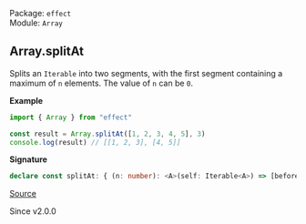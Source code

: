 Package: `effect`<br />
Module: `Array`<br />

## Array.splitAt

Splits an `Iterable` into two segments, with the first segment containing a maximum of `n` elements.
The value of `n` can be `0`.

**Example**

```ts
import { Array } from "effect"

const result = Array.splitAt([1, 2, 3, 4, 5], 3)
console.log(result) // [[1, 2, 3], [4, 5]]
```

**Signature**

```ts
declare const splitAt: { (n: number): <A>(self: Iterable<A>) => [beforeIndex: Array<A>, fromIndex: Array<A>]; <A>(self: Iterable<A>, n: number): [beforeIndex: Array<A>, fromIndex: Array<A>]; }
```

[Source](https://github.com/Effect-TS/effect/tree/main/packages/effect/src/Array.ts#L1929)

Since v2.0.0